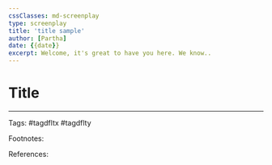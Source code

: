 ```yaml
---
cssClasses: md-screenplay
type: screenplay
title: 'title sample'
author: [Partha]
date: {{date}}
excerpt: Welcome, it's great to have you here. We know..
---
```

# Title




---

Tags: #tagdfltx #tagdflty 

Footnotes:

References: